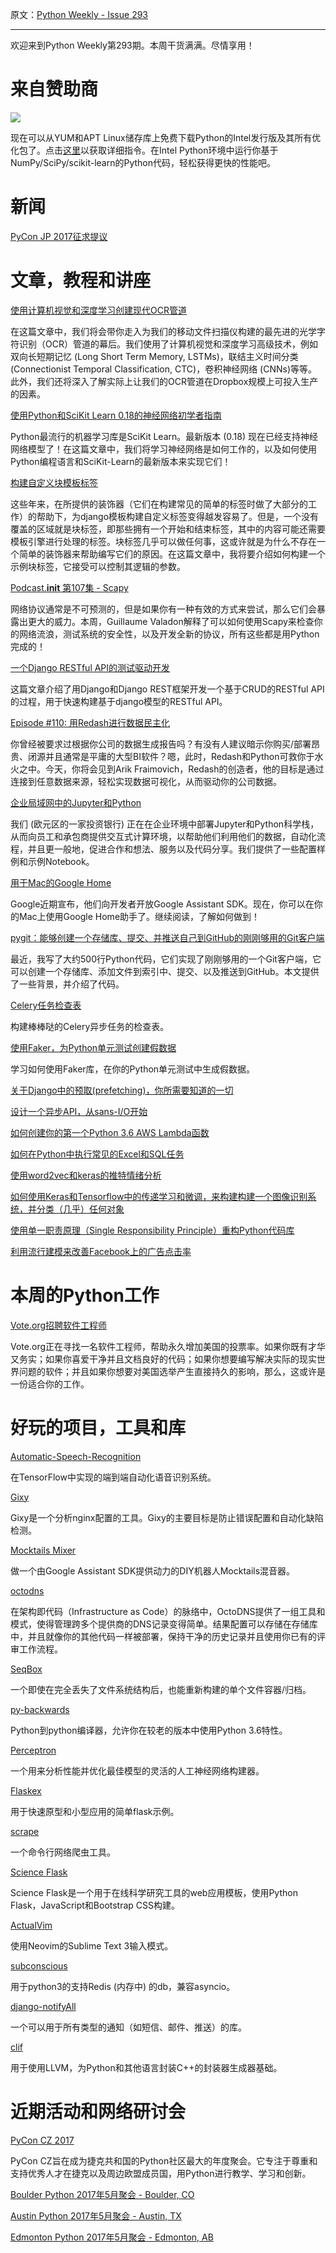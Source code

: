 原文：[Python Weekly - Issue 293](http://eepurl.com/cNw1mf)

---

欢迎来到Python Weekly第293期。本周干货满满。尽情享用！  
  
# 来自赞助商  

[![](https://gallery.mailchimp.com/e2e180baf855ac797ef407fc7/images/be2db49d-26ff-4973-8f45-7f5e5f877422.png)](https://software.intel.com/en-us/intel-distribution-for-python?utm_source=04May2017%20image%20ad%20Python%20weekly&utm_medium=email&utm_campaign=Python%20Weekly%20newsletter)

现在可以从YUM和APT Linux储存库上免费下载Python的Intel发行版及其所有优化包了。点击[这里](https://software.intel.com/en-us/articles/installing-intel-free-libs-and-python?utm_source=04May2017%20ad%20Python%20weekly&utm_medium=email&utm_campaign=Python%20Weekly%20newsletter)以获取详细指令。在Intel Python环境中运行你基于NumPy/SciPy/scikit-learn的Python代码，轻松获得更快的性能吧。
  
  
# 新闻  
  
[PyCon JP 2017征求提议](https://pycon.jp/2017/en/talks/cfp/)  
  
  
# 文章，教程和讲座  
  
[使用计算机视觉和深度学习创建现代OCR管道](https://blogs.dropbox.com/tech/2017/04/creating-a-modern-ocr-pipeline-using-computer-vision-and-deep-learning/) 

在这篇文章中，我们将会带你走入为我们的移动文件扫描仪构建的最先进的光学字符识别（OCR）管道的幕后。我们使用了计算机视觉和深度学习高级技术，例如双向长短期记忆 (Long Short Term Memory, LSTMs)，联结主义时间分类 (Connectionist Temporal Classification, CTC)，卷积神经网络 (CNNs)等等。此外，我们还将深入了解实际上让我们的OCR管道在Dropbox规模上可投入生产的因素。
  
[使用Python和SciKit Learn 0.18的神经网络初学者指南](https://www.springboard.com/blog/beginners-guide-neural-network-in-python-scikit-learn-0-18/)  

Python最流行的机器学习库是SciKit Learn。最新版本 (0.18) 现在已经支持神经网络模型了！在这篇文章中，我们将学习神经网络是如何工作的，以及如何使用Python编程语言和SciKit-Learn的最新版本来实现它们！
  
[构建自定义块模板标签](https://www.caktusgroup.com/blog/2017/05/01/building-custom-block-template-tag/)  

这些年来，在所提供的装饰器（它们在构建常见的简单的标签时做了大部分的工作）的帮助下，为django模板构建自定义标签变得越发容易了。但是，一个没有覆盖的区域就是块标签，即那些拥有一个开始和结束标签，其中的内容可能还需要模板引擎进行处理的标签。块标签几乎可以做任何事，这或许就是为什么不存在一个简单的装饰器来帮助编写它们的原因。在这篇文章中，我将要介绍如何构建一个示例块标签，它接受可以控制其逻辑的参数。
  
[Podcast.__init__ 第107集 - Scapy](https://www.podcastinit.com/episode-107-scapy-with-guillaume-valadon/)  

网络协议通常是不可预测的，但是如果你有一种有效的方式来尝试，那么它们会暴露出更大的威力。本周，Guillaume Valadon解释了可以如何使用Scapy来检查你的网络流浪，测试系统的安全性，以及开发全新的协议，所有这些都是用Python完成的！
  
[一个Django RESTful API的测试驱动开发](https://realpython.com/blog/python/test-driven-development-of-a-django-restful-api) 

这篇文章介绍了用Django和Django REST框架开发一个基于CRUD的RESTful API的过程，用于快速构建基于django模型的RESTful API。
  
[Episode #110: 用Redash进行数据民主化](https://talkpython.fm/episodes/show/110/data-democratization-with-redash) 

你曾经被要求过根据你公司的数据生成报告吗？有没有人建议暗示你购买/部署昂贵、闭源并且通常是平庸的大型BI软件？嗯，此时，Redash和Python可救你于水火之中。今天，你将会见到Arik Fraimovich，Redash的创造者，他的目标是通过连接到任意数据来源，轻松实现数据可视化，从而驱动你的公司数据。
  
[企业局域网中的Jupyter和Python](https://medium.com/@olivier.borderies/jupyter-python-in-the-corporate-lan-109e2ffde897)  

我们 (欧元区的一家投资银行) 正在在企业环境中部署Jupyter和Python科学栈，从而向员工和承包商提供交互式计算环境，以帮助他们利用他们的数据，自动化流程，并且更一般地，促进合作和想法、服务以及代码分享。我们提供了一些配置样例和示例Notebook。
  
[用于Mac的Google Home](https://newmediaeurope.com/google-home-mac/)  

Google近期宣布，他们向开发者开放Google Assistant SDK。现在，你可以在你的Mac上使用Google Home助手了。继续阅读，了解如何做到！
  
[pygit：能够创建一个存储库、提交、并推送自己到GitHub的刚刚够用的Git客户端](http://benhoyt.com/writings/pygit/) 

最近，我写了大约500行Python代码，它们实现了刚刚够用的一个Git客户端，它可以创建一个存储库、添加文件到索引中、提交、以及推送到GitHub。本文提供了一些背景，并介绍了代码。
  
[Celery任务检查表](http://celerytaskschecklist.com/)  

构建棒棒哒的Celery异步任务的检查表。
  
[使用Faker，为Python单元测试创建假数据](https://semaphoreci.com/community/tutorials/generating-fake-data-for-python-unit-tests-with-faker)  

学习如何使用Faker库，在你的Python单元测试中生成假数据。
  
[关于Django中的预取(prefetching)，你所需要知道的一切](https://hackernoon.com/all-you-need-to-know-about-prefetching-in-django-f9068ebe1e60)  
  
[设计一个异步API，从sans-I/O开始](https://snarky.ca/designing-an-async-api-from-sans-i-o-on-up/)  
  
[如何创建你的第一个Python 3.6 AWS Lambda函数](https://www.fullstackpython.com/blog/aws-lambda-python-3-6.html)  
  
[如何在Python中执行常见的Excel和SQL任务](http://code-love.com/2017/04/30/excel-sql-python/)  
  
[使用word2vec和keras的推特情绪分析](http://ahmedbesbes.com/sentiment-analysis-on-twitter-using-word2vec-and-keras.html)  
  
[如何使用Keras和Tensorflow中的传递学习和微调，来构建构建一个图像识别系统，并分类（几乎）任何对象](https://deeplearningsandbox.com/how-to-use-transfer-learning-and-fine-tuning-in-keras-and-tensorflow-to-build-an-image-recognition-94b0b02444f2)  
  
[使用单一职责原理（Single Responsibility Principle）重构Python代码库](https://medium.com/unbabel-dev/refactoring-a-python-codebase-using-the-single-responsibility-principle-ed1367baefd6)  
  
[利用流行建模来改善Facebook上的广告点击率](https://medium.com/towards-data-science/utilising-epidemic-modelling-to-improve-advertising-click-rates-on-facebook-6f294205a43f)  
  
  
# 本周的Python工作  
  
[Vote.org招聘软件工程师](http://jobs.pythonweekly.com/jobs/software-engineer-18/)   

Vote.org正在寻找一名软件工程师，帮助永久增加美国的投票率。如果你既有才华又务实；如果你喜爱干净并且文档良好的代码；如果你想要编写解决实际的现实世界问题的软件；并且如果你想要对美国选举产生直接持久的影响，那么，这或许是一份适合你的工作。
  
  
# 好玩的项目，工具和库  
  
[Automatic-Speech-Recognition](https://github.com/zzw922cn/Automatic_Speech_Recognition)  

在TensorFlow中实现的端到端自动化语音识别系统。
  
[Gixy](https://github.com/yandex/gixy)   

Gixy是一个分析nginx配置的工具。Gixy的主要目标是防止错误配置和自动化缺陷检测。
  
[Mocktails Mixer](https://github.com/Deeplocal/mocktailsmixer)  

做一个由Google Assistant SDK提供动力的DIY机器人Mocktails混音器。
  
[octodns](https://github.com/github/octodns)  

在架构即代码（Infrastructure as Code）的脉络中，OctoDNS提供了一组工具和模式，使得管理跨多个提供商的DNS记录变得简单。结果配置可以存储在存储库中，并且就像你的其他代码一样被部署，保持干净的历史记录并且使用你已有的评审工作流程。
  
[SeqBox](https://github.com/MarcoPon/SeqBox)  

一个即使在完全丢失了文件系统结构后，也能重新构建的单个文件容器/归档。
  
[py-backwards](https://github.com/nvbn/py-backwards)  

Python到python编译器，允许你在较老的版本中使用Python 3.6特性。
  
[Perceptron](https://github.com/casparwylie/Perceptron)  

一个用来分析性能并优化最佳模型的灵活的人工神经网络构建器。
  
[Flaskex](https://github.com/anfederico/Flaskex)  

用于快速原型和小型应用的简单flask示例。
  
[scrape](https://github.com/huntrar/scrape)   

一个命令行网络爬虫工具。
  
[Science Flask](https://github.com/danielhomola/science_flask)  

Science Flask是一个用于在线科学研究工具的web应用模板，使用Python Flask，JavaScript和Bootstrap CSS构建。
  
[ActualVim](https://github.com/lunixbochs/ActualVim)  

使用Neovim的Sublime Text 3输入模式。
  
[subconscious](https://github.com/paxos-bankchain/subconscious)  

用于python3的支持Redis (内存中) 的db，兼容asyncio。
  
[django-notifyAll](https://github.com/inforian/django-notifyAll)  

一个可以用于所有类型的通知（如短信、邮件、推送）的库。
  
[clif](https://github.com/google/clif)  

用于使用LLVM，为Python和其他语言封装C++的封装器生成器基础。
  
  
# 近期活动和网络研讨会  
  
[PyCon CZ 2017](https://cz.pycon.org/2017/)  

PyCon CZ旨在成为捷克共和国的Python社区最大的年度聚会。它专注于尊重和支持优秀人才在捷克以及周边欧盟成员国，用Python进行教学、学习和创新。
  
[Boulder Python 2017年5月聚会 - Boulder, CO](https://www.meetup.com/BoulderPython/events/239106610/)  
  
[Austin Python 2017年5月聚会 - Austin, TX](https://www.meetup.com/austinpython/events/234490249/)  
  
[Edmonton Python 2017年5月聚会 - Edmonton, AB](https://www.meetup.com/startupedmonton/events/238378393/)   
  

 

